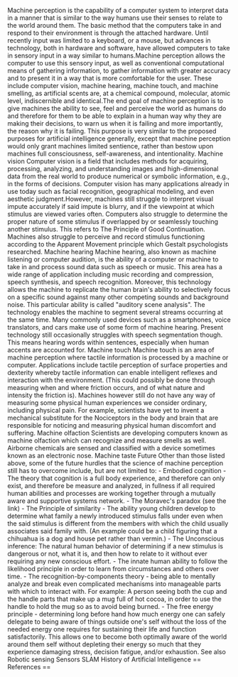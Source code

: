Machine perception is the capability of a computer system to interpret
data in a manner that is similar to the way humans use their senses to
relate to the world around them. The basic method that the computers
take in and respond to their environment is through the attached
hardware. Until recently input was limited to a keyboard, or a mouse,
but advances in technology, both in hardware and software, have allowed
computers to take in sensory input in a way similar to humans.Machine
perception allows the computer to use this sensory input, as well as
conventional computational means of gathering information, to gather
information with greater accuracy and to present it in a way that is
more comfortable for the user. These include computer vision, machine
hearing, machine touch, and machine smelling, as artificial scents are,
at a chemical compound, molecular, atomic level, indiscernible and
identical.The end goal of machine perception is to give machines the
ability to see, feel and perceive the world as humans do and therefore
for them to be able to explain in a human way why they are making their
decisions, to warn us when it is failing and more importantly, the
reason why it is failing. This purpose is very similar to the proposed
purposes for artificial intelligence generally, except that machine
perception would only grant machines limited sentience, rather than
bestow upon machines full consciousness, self-awareness, and
intentionality. Machine vision Computer vision is a field that includes
methods for acquiring, processing, analyzing, and understanding images
and high-dimensional data from the real world to produce numerical or
symbolic information, e.g., in the forms of decisions. Computer vision
has many applications already in use today such as facial recognition,
geographical modeling, and even aesthetic judgment.However, machines
still struggle to interpret visual impute accurately if said impute is
blurry, and if the viewpoint at which stimulus are viewed varies often.
Computers also struggle to determine the proper nature of some stimulus
if overlapped by or seamlessly touching another stimulus. This refers to
The Principle of Good Continuation. Machines also struggle to perceive
and record stimulus functioning according to the Apparent Movement
principle which Gestalt psychologists researched. Machine hearing
Machine hearing, also known as machine listening or computer audition,
is the ability of a computer or machine to take in and process sound
data such as speech or music. This area has a wide range of application
including music recording and compression, speech synthesis, and speech
recognition. Moreover, this technology allows the machine to replicate
the human brain\'s ability to selectively focus on a specific sound
against many other competing sounds and background noise. This
particular ability is called "auditory scene analysis". The technology
enables the machine to segment several streams occurring at the same
time. Many commonly used devices such as a smartphones, voice
translators, and cars make use of some form of machine hearing. Present
technology still occasionally struggles with speech segmentation though.
This means hearing words within sentences, especially when human accents
are accounted for. Machine touch Machine touch is an area of machine
perception where tactile information is processed by a machine or
computer. Applications include tactile perception of surface properties
and dexterity whereby tactile information can enable intelligent
reflexes and interaction with the environment. (This could possibly be
done through measuring when and where friction occurs, and of what
nature and intensity the friction is). Machines however still do not
have any way of measuring some physical human experiences we consider
ordinary, including physical pain. For example, scientists have yet to
invent a mechanical substitute for the Nociceptors in the body and brain
that are responsible for noticing and measuring physical human
discomfort and suffering. Machine olfaction Scientists are developing
computers known as machine olfaction which can recognize and measure
smells as well. Airborne chemicals are sensed and classified with a
device sometimes known as an electronic nose. Machine taste Future Other
than those listed above, some of the future hurdles that the science of
machine perception still has to overcome include, but are not limited
to: - Embodied cognition - The theory that cognition is a full body
experience, and therefore can only exist, and therefore be measure and
analyzed, in fullness if all required human abilities and processes are
working together through a mutually aware and supportive systems
network. - The Moravec\'s paradox (see the link) - The Principle of
similarity - The ability young children develop to determine what family
a newly introduced stimulus falls under even when the said stimulus is
different from the members with which the child usually associates said
family with. (An example could be a child figuring that a chihuahua is a
dog and house pet rather than vermin.) - The Unconscious inference: The
natural human behavior of determining if a new stimulus is dangerous or
not, what it is, and then how to relate to it without ever requiring any
new conscious effort. - The innate human ability to follow the
likelihood principle in order to learn from circumstances and others
over time. - The recognition-by-components theory - being able to
mentally analyze and break even complicated mechanisms into manageable
parts with which to interact with. For example: A person seeing both the
cup and the handle parts that make up a mug full of hot cocoa, in order
to use the handle to hold the mug so as to avoid being burned. - The
free energy principle - determining long before hand how much energy one
can safely delegate to being aware of things outside one\'s self without
the loss of the needed energy one requires for sustaining their life and
function satisfactorily. This allows one to become both optimally aware
of the world around them self without depleting their energy so much
that they experience damaging stress, decision fatigue, and/or
exhaustion. See also Robotic sensing Sensors SLAM History of Artificial
Intelligence == References ==
